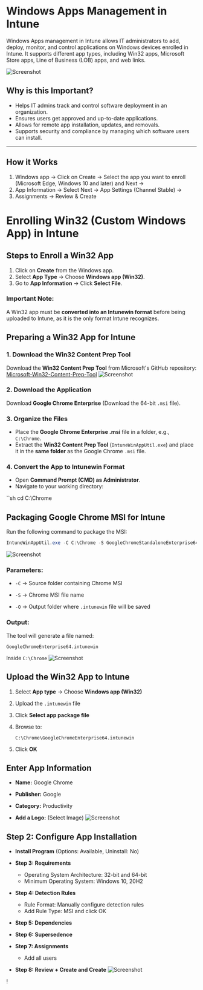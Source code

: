 # Windows Apps Management in Intune

Windows Apps management in Intune allows IT administrators to add, deploy, monitor, and control applications on Windows devices enrolled in Intune. It supports different app types, including Win32 apps, Microsoft Store apps, Line of Business (LOB) apps, and web links.

![Screenshot](images/screenshot47.jpg)
## Why is this Important?

- Helps IT admins track and control software deployment in an organization.
- Ensures users get approved and up-to-date applications.
- Allows for remote app installation, updates, and removals.
- Supports security and compliance by managing which software users can install.
---
## How it Works

1. Windows app → Click on Create → Select the app you want to enroll (Microsoft Edge, Windows 10 and later) and Next → 
2. App Information → Select Next → App Settings (Channel Stable) → 
3. Assignments → Review & Create

# Enrolling Win32 (Custom Windows App) in Intune

## Steps to Enroll a Win32 App

1. Click on **Create** from the Windows app.
2. Select **App Type** → Choose **Windows app (Win32)**.
3. Go to **App Information** → Click **Select File**.

### Important Note:
A Win32 app must be **converted into an Intunewin format** before being uploaded to Intune, as it is the only format Intune recognizes.

## Preparing a Win32 App for Intune

### 1. Download the Win32 Content Prep Tool
Download the **Win32 Content Prep Tool** from Microsoft's GitHub repository:  
[Microsoft-Win32-Content-Prep-Tool](https://github.com/microsoft/Microsoft-Win32-Content-Prep-Tool)
![Screenshot](images/screenshot48.jpg)
### 2. Download the Application
Download **Google Chrome Enterprise** (Download the 64-bit `.msi` file).

### 3. Organize the Files
- Place the **Google Chrome Enterprise .msi** file in a folder, e.g., `C:\Chrome`.
- Extract the **Win32 Content Prep Tool** (`IntuneWinAppUtil.exe`) and place it in the **same folder** as the Google Chrome `.msi` file.

### 4. Convert the App to Intunewin Format
- Open **Command Prompt (CMD) as Administrator**.
- Navigate to your working directory:

``sh
cd C:\Chrome

## Packaging Google Chrome MSI for Intune

Run the following command to package the MSI:

```powershell
IntuneWinAppUtil.exe -C C:\Chrome -S GoogleChromeStandaloneEnterprise64.msi -O C:\Chrome
```
![Screenshot](images/screenshot49.jpg)
### Parameters:

- `-C` → Source folder containing Chrome MSI
    
- `-S` → Chrome MSI file name
    
- `-O` → Output folder where `.intunewin` file will be saved
    

### Output:

The tool will generate a file named:

```text
GoogleChromeEnterprise64.intunewin
```

Inside `C:\Chrome`
![Screenshot](images/screenshot49-1.jpg)
## Upload the Win32 App to Intune

1. Select **App type** → Choose **Windows app (Win32)**
    
2. Upload the `.intunewin` file
    
3. Click **Select app package file**
    
4. Browse to:
    
    ```text
    C:\Chrome\GoogleChromeEnterprise64.intunewin
    ```
    
5. Click **OK**
## Enter App Information

- **Name:** Google Chrome
    
- **Publisher:** Google
    
- **Category:** Productivity
    
- **Add a Logo:** (Select Image)
![Screenshot](images/screenshot50.jpg)
## Step 2: Configure App Installation

- **Install Program** (Options: Available, Uninstall: No)  
- **Step 3: Requirements**  
  - Operating System Architecture: 32-bit and 64-bit  
  - Minimum Operating System: Windows 10, 20H2  

- **Step 4: Detection Rules**  
  - Rule Format: Manually configure detection rules  
  - Add Rule Type: MSI and click OK  

- **Step 5: Dependencies**  

- **Step 6: Supersedence**  

- **Step 7: Assignments**  
  - Add all users  

- **Step 8: Review + Create and Create**
![Screenshot](images/screenshot51.jpg)

!